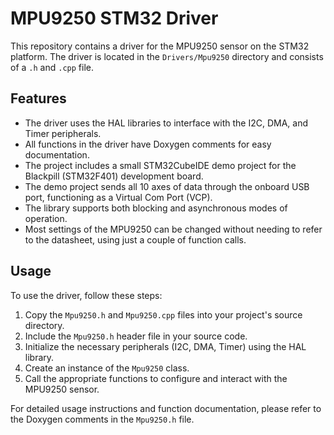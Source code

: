 # MPU9250 STM32 Driver

This repository contains a driver for the MPU9250 sensor on the STM32 platform. The driver is located in the `Drivers/Mpu9250` directory and consists of a `.h` and `.cpp` file.

## Features

- The driver uses the HAL libraries to interface with the I2C, DMA, and Timer peripherals.
- All functions in the driver have Doxygen comments for easy documentation.
- The project includes a small STM32CubeIDE demo project for the Blackpill (STM32F401) development board.
- The demo project sends all 10 axes of data through the onboard USB port, functioning as a Virtual Com Port (VCP).
- The library supports both blocking and asynchronous modes of operation.
- Most settings of the MPU9250 can be changed without needing to refer to the datasheet, using just a couple of function calls.

## Usage

To use the driver, follow these steps:

1. Copy the `Mpu9250.h` and `Mpu9250.cpp` files into your project's source directory.
2. Include the `Mpu9250.h` header file in your source code.
3. Initialize the necessary peripherals (I2C, DMA, Timer) using the HAL library.
4. Create an instance of the `Mpu9250` class.
5. Call the appropriate functions to configure and interact with the MPU9250 sensor.

For detailed usage instructions and function documentation, please refer to the Doxygen comments in the `Mpu9250.h` file.
